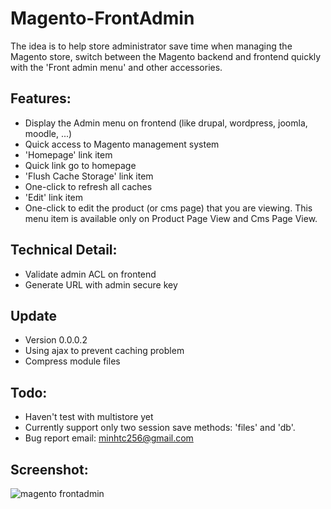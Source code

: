 Magento-FrontAdmin
==================

The idea is to help store administrator save time when managing the Magento store, switch between the Magento backend and frontend quickly with the 'Front admin menu' and other accessories.


Features:
--------------------------------------------------
- Display the Admin menu on frontend (like drupal, wordpress, joomla, moodle, ...)
 - Quick access to Magento management system
- 'Homepage' link item
 - Quick link go to homepage
- 'Flush Cache Storage' link item
 - One-click to refresh all caches
- 'Edit' link item
 - One-click to edit the product (or cms page) that you are viewing. This menu item is available only on Product Page View and Cms Page View.


Technical Detail:
--------------------------------------------------
- Validate admin ACL on frontend
- Generate URL with admin secure key


Update
--------------------------------------------------
- Version 0.0.0.2
 - Using ajax to prevent caching problem
 - Compress module files


Todo:
--------------------------------------------------
- Haven't test with multistore yet
- Currently support only two session save methods: 'files' and 'db'.
- Bug report email: minhtc256@gmail.com


Screenshot:
--------------------------------------------------
![magento frontadmin](https://github.com/minhtc/Magento-FrontAdmin/raw/master/screenshot/screenshot.png)